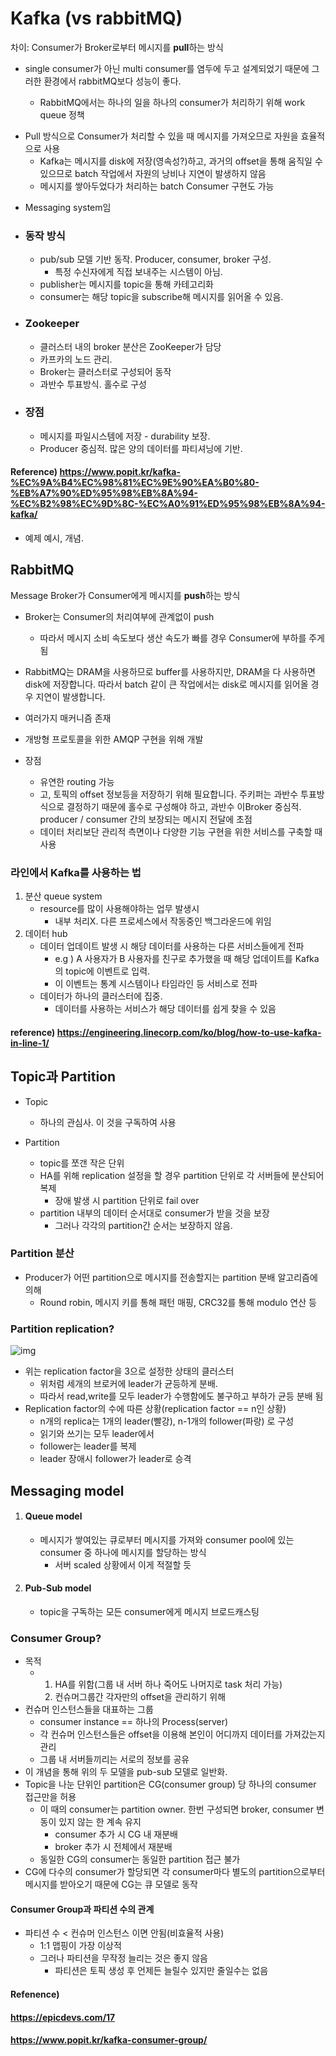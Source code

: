# Kafka (vs rabbitMQ)

차이: Consumer가 Broker로부터 메시지를 **pull**하는 방식

* single consumer가 아닌 multi consumer를 염두에 두고 설계되었기 때문에 그러한 환경에서 rabbitMQ보다 성능이 좋다.

  * RabbitMQ에서는 하나의 일을 하나의 consumer가 처리하기 위해 work queue 정책


- Pull 방식으로 Consumer가 처리할 수 있을 때 메시지를 가져오므로 자원을 효율적으로 사용
  - Kafka는 메시지를 disk에 저장(영속성?)하고, 과거의 offset을 통해 움직일 수 있으므로 batch 작업에서 자원의 낭비나 지연이 발생하지 않음
  - 메시지를 쌓아두었다가 처리하는 batch Consumer 구현도 가능

* Messaging system임

* ### 동작 방식 
  
  * pub/sub 모델 기반 동작. Producer, consumer, broker 구성.
    * 특정 수신자에게 직접 보내주는 시스템이 아님.
  * publisher는 메시지를 topic을 통해 카테고리화
  * consumer는 해당 topic을 subscribe해 메시지를 읽어올 수 있음.

* ### Zookeeper
  
  * 클러스터 내의 broker 분산은 ZooKeeper가 담당
  * 카프카의 노드 관리.
  * Broker는 클러스터로 구성되어 동작
  * 과반수 투표방식. 홀수로 구성

* ### 장점
  
  * 메시지를 파일시스템에 저장 - durability 보장.
  * Producer 중심적. 많은 양의 데이터를 파티셔닝에 기반.



#### Reference) https://www.popit.kr/kafka-%EC%9A%B4%EC%98%81%EC%9E%90%EA%B0%80-%EB%A7%90%ED%95%98%EB%8A%94-%EC%B2%98%EC%9D%8C-%EC%A0%91%ED%95%98%EB%8A%94-kafka/

- 예제 예시, 개념.

  

## RabbitMQ

Message Broker가 Consumer에게 메시지를 **push**하는 방식

* Broker는 Consumer의 처리여부에 관계없이 push
  * 따라서 메시지 소비 속도보다 생산 속도가 빠를 경우 Consumer에 부하를 주게 됨



* RabbitMQ는 DRAM을 사용하므로 buffer를 사용하지만, DRAM을 다 사용하면 disk에 저장합니다. 따라서 batch 같이 큰 작업에서는 disk로 메시지를 읽어올 경우 지연이 발생합니다.



* 여러가지 매커니즘 존재



* 개방형 프로토콜을 위한 AMQP 구현을 위해 개발



* 장점
  * 유연한 routing 가능
  * 고,  토픽의 offset 정보등을 저장하기 위해 필요합니다. 주키퍼는 과반수 투표방식으로 결정하기 때문에 홀수로 구성해야 하고, 과반수 이Broker 중심적. producer / consumer 간의 보장되는 메시지 전달에 초점
  * 데이터 처리보단 관리적 측면이나 다양한 기능 구현을 위한 서비스를 구축할 때 사용



### 라인에서 Kafka를 사용하는 법

1. 분산 queue system
   * resource를 많이 사용해야하는 업무 발생시
     * 내부 처리X. 다른 프로세스에서 작동중인 백그라운드에 위임
2. 데이터 hub
   * 데이터 업데이트 발생 시 해당 데이터를 사용하는 다른 서비스들에게 전파
     * e.g ) A 사용자가 B 사용자를 친구로 추가했을 때 해당 업데이트를 Kafka의 topic에 이벤트로 입력.
     * 이 이벤트는 통계 시스템이나 타임라인 등 서비스로 전파
   * 데이터가 하나의 클러스터에 집중.
     * 데이터를 사용하는 서비스가 해당 데이터를 쉽게 찾을 수 있음

#### reference) https://engineering.linecorp.com/ko/blog/how-to-use-kafka-in-line-1/



## Topic과 Partition

* Topic
  * 하나의 관심사. 이 것을 구독하여 사용

* Partition
  * topic를 쪼갠 작은 단위
  * HA를 위해 replication 설정을 할 경우 partition 단위로 각 서버들에 분산되어 복제
    * 장애 발생 시 partition 단위로 fail over
  * partition 내부의 데이터 순서대로 consumer가 받을 것을 보장
    * 그러나 각각의 partition간 순서는 보장하지 않음.



### Partition 분산

* Producer가 어떤 partition으로 메시지를 전송할지는 partition 분배 알고리즘에 의해
  * Round robin, 메시지 키를 통해 패턴 매핑, CRC32를 통해 modulo 연산 등



### Partition replication?

![img](https://t1.daumcdn.net/cfile/tistory/2655FB425509181D07)

* 위는 replication factor을 3으로 설정한 상태의 클러스터 
  * 위처럼 세개의 브로커에 leader가 균등하게 분배.
  * 따라서 read,write를 모두 leader가 수행함에도 불구하고 부하가 균등 분배 됨
* Replication factor의 수에 따른 상황(replication factor == n인 상황)
  * n개의 replica는 1개의 leader(빨강), n-1개의 follower(파랑) 로 구성
  * 읽기와 쓰기는 모두 leader에서
  * follower는 leader를 복제
  * leader 장애시 follower가 leader로 승격



## Messaging model

1. #### Queue model

   * 메시지가 쌓여있는 큐로부터 메시지를 가져와 consumer pool에 있는 consumer 중 하나에 메시지를 할당하는 방식
     * 서버 scaled 상황에서 이게 적절할 듯

2. #### Pub-Sub model

   * topic을 구독하는 모든 consumer에게 메시지 브로드캐스팅



### Consumer Group?

* 목적
  * 1. HA를 위함(그룹 내 서버 하나 죽어도 나머지로 task 처리 가능)
    2. 컨슈머그룹간 각자만의 offset을 관리하기 위해 
* 컨슈머 인스턴스들을 대표하는 그룹
  * consumer instance == 하나의 Process(server)
  * 각 컨슈머 인스턴스들은 offset을 이용해 본인이 어디까지 데이터를 가져갔는지 관리
  * 그룹 내 서버들끼리는 서로의 정보를 공유
* 이 개념을 통해 위의 두 모델을 pub-sub 모델로 일반화.
* Topic을 나눈 단위인 partition은 CG(consumer group) 당 하나의 consumer 접근만을 허용
  * 이 때의 consumer는 partition owner. 한번 구성되면 broker, consumer 변동이 있지 않는 한 계속 유지
    * consumer 추가 시 CG 내 재분배
    * broker 추가 시 전체에서 재분배
  * 동일한 CG의 consumer는 동일한 partition 접근 불가
* CG에 다수의 consumer가 할당되면 각 consumer마다 별도의 partition으로부터 메시지를 받아오기 때문에 CG는 큐 모델로 동작



#### Consumer  Group과 파티션 수의 관계

* 파티션 수 < 컨슈머 인스턴스 이면 안됨(비효율적 사용)
  * 1:1 맵핑이 가장 이상적
  * 그러나 파티션을 무작정 늘리는 것은 좋지 않음
    * 파티션은 토픽 생성 후 언제든 늘릴수 있지만 줄일수는 없음



#### Refenence) 

#### https://epicdevs.com/17

#### https://www.popit.kr/kafka-consumer-group/
